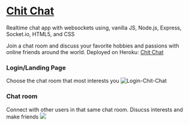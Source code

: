 # [Chit Chat](https://chit-chat-online.herokuapp.com/)

Realtime chat app with websockets using, vanilla JS, Node.js, Express, Socket.io, HTML5, and CSS

Join a chat room and discuss your favorite hobbies and passions with online friends around the world. 
Deployed on Heroku: [Chit Chat](https://chit-chat-online.herokuapp.com/)

### Login/Landing Page
Choose the chat room that most interests you
<img src="https://i.ibb.co/G50PZHy/Login-Chit-Chat.jpg" alt="Login-Chit-Chat" border="0">

### Chat room
Connect with other users in that same chat room. Disucss interests and make friends
<img src="https://cdn1.bbcode0.com/uploads/2020/10/5/64910afe8e6ac50bf66bc9c8a2cb705a-full.jpg" border="0"/>

